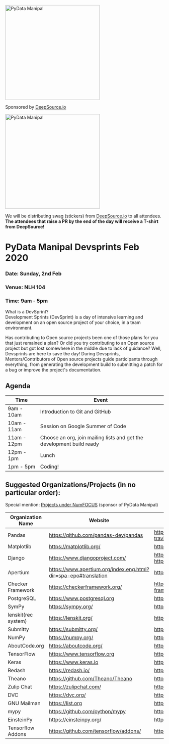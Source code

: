 <a href="https://meetup.com/pydata-manipal"><img src="https://secure.meetupstatic.com/photos/event/3/f/7/3/600_488416243.jpeg" alt="PyData Manipal" width="300"/></a>

Sponsored by [DeepSource.io](https://deepsource.io)

<a href="https://deepsource.io"> <img src="https://imgur.com/6sThtFl.png" alt="PyData Manipal" width="300"/> </a>

We will be distributing swag (stickers) from [DeepSource.io](https://deepsource.io) to all attendees.  
**The attendees that raise a PR by the end of the day will receive a T-shirt from DeepSource!**

# PyData Manipal Devsprints Feb 2020

### Date: Sunday, 2nd Feb
### Venue: NLH 104
### Time:   9am - 5pm

What is a DevSprint?  
Development Sprints (DevSprint) is a day of intensive learning and development on an open source project of your choice, in a team environment.

Has contributing to Open source projects been one of those plans for you that just remained a plan? Or did you try contributing to an Open source project but got lost somewhere in the middle due to lack of guidance? Well, Devsprints are here to save the day! During Devsprints, Mentors/Contributors of Open source projects guide participants through everything, from generating the development build to submitting a patch for a bug or improve the project's documentation.

## Agenda
|        Time       |    Event               |
|---------------|-------------------|
|9am - 10am  |Introduction to Git and GitHub         |
|10am - 11am  | Session on Google Summer of Code    |
|11am - 12pm  |Choose an org, join mailing lists and get the development build ready|
|12pm - 1pm |   Lunch   |
|1pm - 5pm  |   Coding! |

## Suggested Organizations/Projects (in no particular order):

Special mention: [Projects under  NumFOCUS](https://github.com/numfocus/gsoc) (sponsor of PyData Manipal)

| Organization Name | Website                              | Contributing Guide                                                                                                   |
|-------------------|--------------------------------------|----------------------------------------------------------------------------------------------------------------------|
| Pandas            | https://github.com/pandas-dev/pandas | https://pandas-docs.github.io/pandas-docs-travis/development/contributing.html                                       |
| Matplotlib        | https://matplotlib.org/              | https://matplotlib.org/devdocs/devel/contributing.html                                                               |
| Django            | https://www.djangoproject.com/       |  https://docs.djangoproject.com/en/dev/internals/contributing/  https://code.djangoproject.com/wiki/SummerOfCode2020 |
|Apertium  |https://www.apertium.org/index.eng.html?dir=spa-epo#translation  | http://wiki.apertium.org/wiki/Become_a_language_pair_developer_for_Apertium
|Checker Framework  | https://checkerframework.org/        | https://rawgit.com/typetools/checker-framework/master/docs/developer/gsoc-ideas.html|
|PostgreSQL  | https://www.postgresql.org        | https://www.postgresql.org/developer/summerofcode/|
|SymPy  | https://sympy.org/        | https://docs.sympy.org/1.5.1/guide.html#contributing
|lenskit(rec system)  |https://lenskit.org/  | https://github.com/lenskit/lkpy
|Submitty  | https://submitty.org/       | https://submitty.org/developer/how_to_contribute
|NumPy  |https://numpy.org/     | https://docs.scipy.org/doc/numpy/dev/
|AboutCode.org      |https://aboutcode.org/                |https://github.com/nexB/aboutcode/wiki/GSOC-2019
|TensorFlow         |https://www.tensorflow.org            | https://github.com/tensorflow/tensorflow/blob/master/CONTRIBUTING.md
|Keras              |https://www.keras.io                  | https://github.com/keras-team/keras/blob/master/CONTRIBUTING.md
|Redash | https://redash.io/    |https://github.com/getredash/redash/blob/master/CONTRIBUTING.md |
|Theano |https://github.com/Theano/Theano |http://deeplearning.net/software/theano/dev_start_guide.html
|Zulip Chat | https://zulipchat.com/ | https://zulip.readthedocs.io/en/latest/overview/contributing.html| 
|DVC    |https://dvc.org/   |https://dvc.org/doc/user-guide/contributing/core   |
|GNU Mailman    |https://list.org   |https://mailman.readthedocs.io/en/latest/src/mailman/docs/contribute.html|
|mypy   |https://github.com/python/mypy |   https://github.com/python/mypy/blob/master/CONTRIBUTING.md|
|EinsteinPy |https://einsteinpy.org/    |https://github.com/einsteinpy/einsteinpy/blob/master/CONTRIBUTING.rst  |
|Tensorflow Addons |https://github.com/tensorflow/addons/ |https://github.com/tensorflow/addons/blob/master/CONTRIBUTING.md  |
